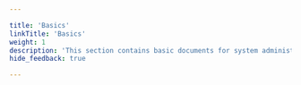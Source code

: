 ```yaml
---

title: 'Basics'
linkTitle: 'Basics'
weight: 1
description: 'This section contains basic documents for system administrators'
hide_feedback: true

---
```

